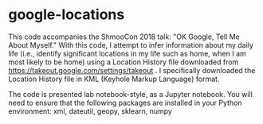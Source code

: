 # google-locations
This code accompanies the ShmooCon 2018 talk: "OK Google, Tell Me About Myself."  With this code, I attempt to infer information about my daily life (i.e., identify significant locations in my life such as home, when I am most likely to be home) using a Location History file downloaded from https://takeout.google.com/settings/takeout . I specifically downloaded the Location History file in KML (Keyhole Markup Language) format.

The code is presented lab notebook-style, as a Jupyter notebook. You will need to ensure that the following packages are installed in your Python environment: xml, dateutil, geopy, sklearn, numpy
